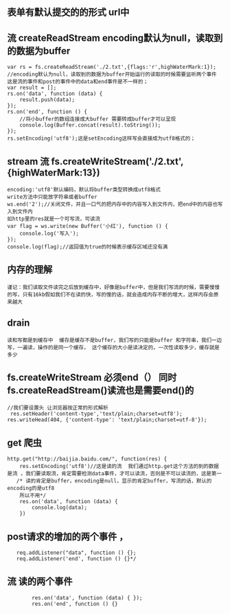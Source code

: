 ## 表单有默认提交的的形式  url中

##  流 createReadStream encoding默认为null，读取到的数据为buffer
```
var rs = fs.createReadStream('./2.txt',{flags:'r',highWaterMark:1});
//encoding默认为null，读取到的数据为buffer开始运行的读取的时候需要监听两个事件
这是流的事件和post的事件中的data和end事件是不一样的；
var result = [];
rs.on('data', function (data) {
    result.push(data);
});
rs.on('end', function () {
    //将小buffer的数组连接成大buffer 需要转成buffer才可以呈现
    console.log(Buffer.concat(result).toString());
});
rs.setEncoding('utf8');这是setEncoding这样写会直接成为utf8格式的；
```
##  stream 流 fs.createWriteStream('./2.txt',{highWaterMark:13})
```
encoding:'utf8'默认编码，默认将buffer类型转换成utf8格式
write方法中只能放字符串或者buffer
ws.end('2');//关闭文件，并且一口气的把内存中的内容写入到文件内，把end中的内容也写入到文件内
如http里的res就是一个可写流，可读流
var flag = ws.write(new Buffer('小红'), function () {
    console.log('写入');
}); 
console.log(flag);//返回值为true的时候表示缓存区域还没有满
```
## 内存的理解
```
谨记：我们读取文件读完之后放到缓存中，好像是buffer中，但是我们写流的时候，需要慢慢的写，只有16kb假如我们不在读的快，写的慢的话，就会造成内存不断的增大，这样内存会原来越大
```
## drain
```
读和写都是到缓存中  缓存是缓存不是buffer，我们写的只能是buffer 和字符串，我们一边写，一遍读，操作的是同一个缓存， 这个缓存的大小是读决定的，一次性读取多少，缓存就是多少
```
## fs.createWriteStream  必须end（） 同时 fs.createReadStream()读流也是需要end()的 
```
//我们要设置头 让浏览器按正常的形式解析
 res.setHeader('content-type','text/plain;charset=utf8');
res.writeHead(404, {'content-type': 'text/plain;charset=utf-8'});
```
## get 爬虫
```
http.get("http://baijia.baidu.com/", function(res) {
    res.setEncoding('utf8')//这是读的流  我们通过http.get这个方法的到的数据是流 ，我们要读取流，肯定需要检测data事件，才可以读流，否则是不可以读流的，这是第一
   /* 读的肯定是buffer，encoding是null，显示的肯定buffer，写流的话，默认的encoding的是utf8
    所以不用*/
    res.on('data', function (data) {
        console.log(data);
    })
```
## post请求的增加的两个事件 ，
```
   req.addListener("data", function () {};
   req.addListener('end', function () {}*/
```
## 流 读的两个事件
```
        res.on('data', function (data) { });
        res.on('end', function () {}
```